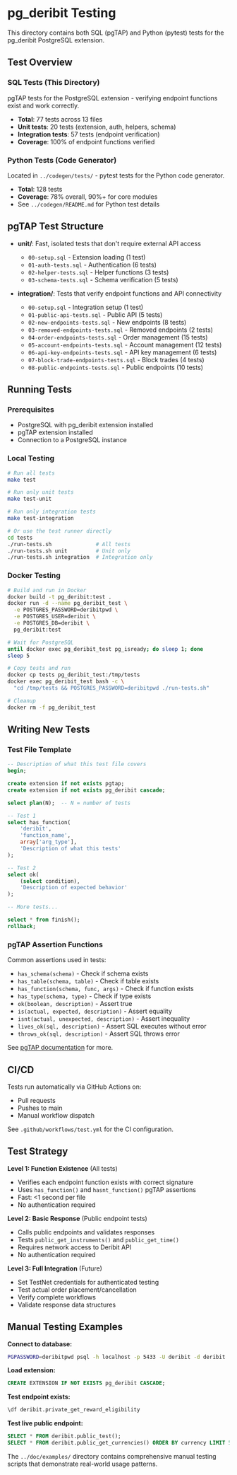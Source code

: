# pg_deribit Testing

This directory contains both SQL (pgTAP) and Python (pytest) tests for the pg_deribit PostgreSQL extension.

## Test Overview

### SQL Tests (This Directory)
pgTAP tests for the PostgreSQL extension - verifying endpoint functions exist and work correctly.

- **Total**: 77 tests across 13 files
- **Unit tests**: 20 tests (extension, auth, helpers, schema)
- **Integration tests**: 57 tests (endpoint verification)
- **Coverage**: 100% of endpoint functions verified

### Python Tests (Code Generator)
Located in `../codegen/tests/` - pytest tests for the Python code generator.

- **Total**: 128 tests
- **Coverage**: 78% overall, 90%+ for core modules
- See `../codegen/README.md` for Python test details

## pgTAP Test Structure

- **unit/**: Fast, isolated tests that don't require external API access
  - `00-setup.sql` - Extension loading (1 test)
  - `01-auth-tests.sql` - Authentication (6 tests)
  - `02-helper-tests.sql` - Helper functions (3 tests)
  - `03-schema-tests.sql` - Schema verification (5 tests)

- **integration/**: Tests that verify endpoint functions and API connectivity
  - `00-setup.sql` - Integration setup (1 test)
  - `01-public-api-tests.sql` - Public API (5 tests)
  - `02-new-endpoints-tests.sql` - New endpoints (8 tests)
  - `03-removed-endpoints-tests.sql` - Removed endpoints (2 tests)
  - `04-order-endpoints-tests.sql` - Order management (15 tests)
  - `05-account-endpoints-tests.sql` - Account management (12 tests)
  - `06-api-key-endpoints-tests.sql` - API key management (6 tests)
  - `07-block-trade-endpoints-tests.sql` - Block trades (4 tests)
  - `08-public-endpoints-tests.sql` - Public endpoints (10 tests)

## Running Tests

### Prerequisites

- PostgreSQL with pg_deribit extension installed
- pgTAP extension installed
- Connection to a PostgreSQL instance

### Local Testing

```bash
# Run all tests
make test

# Run only unit tests
make test-unit

# Run only integration tests
make test-integration

# Or use the test runner directly
cd tests
./run-tests.sh              # All tests
./run-tests.sh unit         # Unit only
./run-tests.sh integration  # Integration only
```

### Docker Testing

```bash
# Build and run in Docker
docker build -t pg_deribit:test .
docker run -d --name pg_deribit_test \
  -e POSTGRES_PASSWORD=deribitpwd \
  -e POSTGRES_USER=deribit \
  -e POSTGRES_DB=deribit \
  pg_deribit:test

# Wait for PostgreSQL
until docker exec pg_deribit_test pg_isready; do sleep 1; done
sleep 5

# Copy tests and run
docker cp tests pg_deribit_test:/tmp/tests
docker exec pg_deribit_test bash -c \
  "cd /tmp/tests && POSTGRES_PASSWORD=deribitpwd ./run-tests.sh"

# Cleanup
docker rm -f pg_deribit_test
```

## Writing New Tests

### Test File Template

```sql
-- Description of what this test file covers
begin;

create extension if not exists pgtap;
create extension if not exists pg_deribit cascade;

select plan(N);  -- N = number of tests

-- Test 1
select has_function(
    'deribit',
    'function_name',
    array['arg_type'],
    'Description of what this tests'
);

-- Test 2
select ok(
    (select condition),
    'Description of expected behavior'
);

-- More tests...

select * from finish();
rollback;
```

### pgTAP Assertion Functions

Common assertions used in tests:

- `has_schema(schema)` - Check if schema exists
- `has_table(schema, table)` - Check if table exists
- `has_function(schema, func, args)` - Check if function exists
- `has_type(schema, type)` - Check if type exists
- `ok(boolean, description)` - Assert true
- `is(actual, expected, description)` - Assert equality
- `isnt(actual, unexpected, description)` - Assert inequality
- `lives_ok(sql, description)` - Assert SQL executes without error
- `throws_ok(sql, description)` - Assert SQL throws error

See [pgTAP documentation](https://pgtap.org/) for more.

## CI/CD

Tests run automatically via GitHub Actions on:
- Pull requests
- Pushes to main
- Manual workflow dispatch

See `.github/workflows/test.yml` for the CI configuration.

## Test Strategy

**Level 1: Function Existence** (All tests)
- Verifies each endpoint function exists with correct signature
- Uses `has_function()` and `hasnt_function()` pgTAP assertions
- Fast: <1 second per file
- No authentication required

**Level 2: Basic Response** (Public endpoint tests)
- Calls public endpoints and validates responses
- Tests `public_get_instruments()` and `public_get_time()`
- Requires network access to Deribit API
- No authentication required

**Level 3: Full Integration** (Future)
- Set TestNet credentials for authenticated testing
- Test actual order placement/cancellation
- Verify complete workflows
- Validate response data structures

## Manual Testing Examples

**Connect to database:**
```bash
PGPASSWORD=deribitpwd psql -h localhost -p 5433 -U deribit -d deribit
```

**Load extension:**
```sql
CREATE EXTENSION IF NOT EXISTS pg_deribit CASCADE;
```

**Test endpoint exists:**
```sql
\df deribit.private_get_reward_eligibility
```

**Test live public endpoint:**
```sql
SELECT * FROM deribit.public_test();
SELECT * FROM deribit.public_get_currencies() ORDER BY currency LIMIT 5;
```

The `../doc/examples/` directory contains comprehensive manual testing scripts that demonstrate real-world usage patterns.
